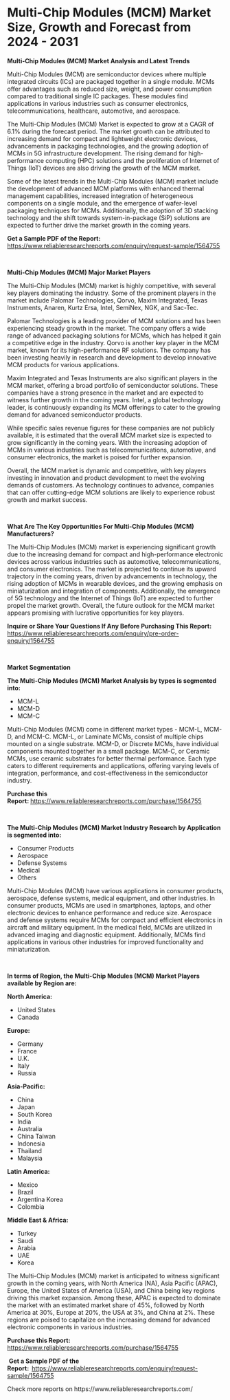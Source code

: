<p><h1>Multi-Chip Modules (MCM) Market Size, Growth and Forecast from 2024 - 2031</h1></p><p><strong>Multi-Chip Modules (MCM) Market Analysis and Latest Trends</strong></p>
<p><p>Multi-Chip Modules (MCM) are semiconductor devices where multiple integrated circuits (ICs) are packaged together in a single module. MCMs offer advantages such as reduced size, weight, and power consumption compared to traditional single IC packages. These modules find applications in various industries such as consumer electronics, telecommunications, healthcare, automotive, and aerospace.</p><p>The Multi-Chip Modules (MCM) Market is expected to grow at a CAGR of 6.1% during the forecast period. The market growth can be attributed to increasing demand for compact and lightweight electronic devices, advancements in packaging technologies, and the growing adoption of MCMs in 5G infrastructure development. The rising demand for high-performance computing (HPC) solutions and the proliferation of Internet of Things (IoT) devices are also driving the growth of the MCM market.</p><p>Some of the latest trends in the Multi-Chip Modules (MCM) market include the development of advanced MCM platforms with enhanced thermal management capabilities, increased integration of heterogeneous components on a single module, and the emergence of wafer-level packaging techniques for MCMs. Additionally, the adoption of 3D stacking technology and the shift towards system-in-package (SiP) solutions are expected to further drive the market growth in the coming years.</p></p>
<p><strong>Get a Sample PDF of the Report:&nbsp;</strong> <a href="https://www.reliableresearchreports.com/enquiry/request-sample/1564755">https://www.reliableresearchreports.com/enquiry/request-sample/1564755</a></p>
<p>&nbsp;</p>
<p><strong>Multi-Chip Modules (MCM) Major Market Players</strong></p>
<p><p>The Multi-Chip Modules (MCM) market is highly competitive, with several key players dominating the industry. Some of the prominent players in the market include Palomar Technologies, Qorvo, Maxim Integrated, Texas Instruments, Anaren, Kurtz Ersa, Intel, SemiNex, NGK, and Sac-Tec.</p><p>Palomar Technologies is a leading provider of MCM solutions and has been experiencing steady growth in the market. The company offers a wide range of advanced packaging solutions for MCMs, which has helped it gain a competitive edge in the industry. Qorvo is another key player in the MCM market, known for its high-performance RF solutions. The company has been investing heavily in research and development to develop innovative MCM products for various applications.</p><p>Maxim Integrated and Texas Instruments are also significant players in the MCM market, offering a broad portfolio of semiconductor solutions. These companies have a strong presence in the market and are expected to witness further growth in the coming years. Intel, a global technology leader, is continuously expanding its MCM offerings to cater to the growing demand for advanced semiconductor products.</p><p>While specific sales revenue figures for these companies are not publicly available, it is estimated that the overall MCM market size is expected to grow significantly in the coming years. With the increasing adoption of MCMs in various industries such as telecommunications, automotive, and consumer electronics, the market is poised for further expansion.</p><p>Overall, the MCM market is dynamic and competitive, with key players investing in innovation and product development to meet the evolving demands of customers. As technology continues to advance, companies that can offer cutting-edge MCM solutions are likely to experience robust growth and market success.</p></p>
<p>&nbsp;</p>
<p><strong>What Are The Key Opportunities For Multi-Chip Modules (MCM) Manufacturers?</strong></p>
<p><p>The Multi-Chip Modules (MCM) market is experiencing significant growth due to the increasing demand for compact and high-performance electronic devices across various industries such as automotive, telecommunications, and consumer electronics. The market is projected to continue its upward trajectory in the coming years, driven by advancements in technology, the rising adoption of MCMs in wearable devices, and the growing emphasis on miniaturization and integration of components. Additionally, the emergence of 5G technology and the Internet of Things (IoT) are expected to further propel the market growth. Overall, the future outlook for the MCM market appears promising with lucrative opportunities for key players.</p></p>
<p><strong>Inquire or Share Your Questions If Any Before Purchasing This Report:</strong> <a href="https://www.reliableresearchreports.com/enquiry/pre-order-enquiry/1564755">https://www.reliableresearchreports.com/enquiry/pre-order-enquiry/1564755</a></p>
<p>&nbsp;</p>
<p><strong>Market Segmentation</strong></p>
<p><strong>The Multi-Chip Modules (MCM) Market Analysis by types is segmented into:</strong></p>
<p><ul><li>MCM-L</li><li>MCM-D</li><li>MCM-C</li></ul></p>
<p><p>Multi-Chip Modules (MCM) come in different market types - MCM-L, MCM-D, and MCM-C. MCM-L, or Laminate MCMs, consist of multiple chips mounted on a single substrate. MCM-D, or Discrete MCMs, have individual components mounted together in a small package. MCM-C, or Ceramic MCMs, use ceramic substrates for better thermal performance. Each type caters to different requirements and applications, offering varying levels of integration, performance, and cost-effectiveness in the semiconductor industry.</p></p>
<p><strong>Purchase this Report:&nbsp;</strong><a href="https://www.reliableresearchreports.com/purchase/1564755">https://www.reliableresearchreports.com/purchase/1564755</a></p>
<p>&nbsp;</p>
<p><strong>The Multi-Chip Modules (MCM) Market Industry Research by Application is segmented into:</strong></p>
<p><ul><li>Consumer Products</li><li>Aerospace</li><li>Defense Systems</li><li>Medical</li><li>Others</li></ul></p>
<p><p>Multi-Chip Modules (MCM) have various applications in consumer products, aerospace, defense systems, medical equipment, and other industries. In consumer products, MCMs are used in smartphones, laptops, and other electronic devices to enhance performance and reduce size. Aerospace and defense systems require MCMs for compact and efficient electronics in aircraft and military equipment. In the medical field, MCMs are utilized in advanced imaging and diagnostic equipment. Additionally, MCMs find applications in various other industries for improved functionality and miniaturization.</p></p>
<p>&nbsp;</p>
<p><strong>In terms of Region, the Multi-Chip Modules (MCM) Market Players available by Region are:</strong></p>
<p>
    <p> <strong> North America: </strong>
        <ul>
            <li>United States</li>
            <li>Canada</li>
        </ul>
        </p> 
    <p> <strong> Europe: </strong>
        <ul>
            <li>Germany</li>
            <li>France</li>
            <li>U.K.</li>
            <li>Italy</li>
            <li>Russia</li>
        </ul>
        </p> 
    <p> <strong> Asia-Pacific: </strong>
        <ul>
            <li>China</li>
            <li>Japan</li>
            <li>South Korea</li>
            <li>India</li>
            <li>Australia</li>
            <li>China Taiwan</li>
            <li>Indonesia</li>
            <li>Thailand</li>
            <li>Malaysia</li>
        </ul>
        </p> 
    <p> <strong> Latin America: </strong>
        <ul>
            <li>Mexico</li>
            <li>Brazil</li>
            <li>Argentina Korea</li>
            <li>Colombia</li>
        </ul>
        </p> 
    <p> <strong> Middle East & Africa: </strong>
        <ul>
            <li>Turkey</li>
            <li>Saudi</li>
            <li>Arabia</li>
            <li>UAE</li>
            <li>Korea</li>
        </ul>
    </p>
    </p>
<p><p>The Multi-Chip Modules (MCM) market is anticipated to witness significant growth in the coming years, with North America (NA), Asia Pacific (APAC), Europe, the United States of America (USA), and China being key regions driving this market expansion. Among these, APAC is expected to dominate the market with an estimated market share of 45%, followed by North America at 30%, Europe at 20%, the USA at 3%, and China at 2%. These regions are poised to capitalize on the increasing demand for advanced electronic components in various industries.</p></p>
<p><strong>Purchase this Report: </strong><a href="https://www.reliableresearchreports.com/purchase/1564755">https://www.reliableresearchreports.com/purchase/1564755</a></p>
<p>&nbsp;<strong>Get a Sample PDF of the Report:&nbsp;&nbsp;</strong><a href="https://www.reliableresearchreports.com/enquiry/request-sample/1564755">https://www.reliableresearchreports.com/enquiry/request-sample/1564755</a></p>
<p><strong></strong></p>
<p>Check more reports on https://www.reliableresearchreports.com/</p>